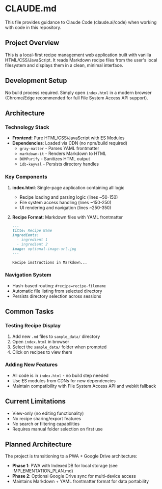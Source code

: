 # CLAUDE.md

This file provides guidance to Claude Code (claude.ai/code) when working with code in this repository.

## Project Overview

This is a local-first recipe management web application built with vanilla HTML/CSS/JavaScript. It reads Markdown recipe files from the user's local filesystem and displays them in a clean, minimal interface.

## Development Setup

No build process required. Simply open `index.html` in a modern browser (Chrome/Edge recommended for full File System Access API support).

## Architecture

### Technology Stack
- **Frontend**: Pure HTML/CSS/JavaScript with ES Modules
- **Dependencies**: Loaded via CDN (no npm/build required)
  - `gray-matter` - Parses YAML frontmatter
  - `markdown-it` - Renders Markdown to HTML  
  - `DOMPurify` - Sanitizes HTML output
  - `idb-keyval` - Persists directory handles

### Key Components

1. **index.html**: Single-page application containing all logic
   - Recipe loading and parsing logic (lines ~50-150)
   - File system access handling (lines ~150-250)
   - UI rendering and navigation (lines ~250-350)

2. **Recipe Format**: Markdown files with YAML frontmatter
   ```markdown
   ---
   title: Recipe Name
   ingredients:
     - ingredient 1
     - ingredient 2
   image: optional-image-url.jpg
   ---
   
   Recipe instructions in Markdown...
   ```

### Navigation System
- Hash-based routing: `#recipe=recipe-filename`
- Automatic file listing from selected directory
- Persists directory selection across sessions

## Common Tasks

### Testing Recipe Display
1. Add new `.md` files to `sample_data/` directory
2. Open `index.html` in browser
3. Select the `sample_data/` folder when prompted
4. Click on recipes to view them

### Adding New Features
- All code is in `index.html` - no build step needed
- Use ES modules from CDNs for new dependencies
- Maintain compatibility with File System Access API and webkit fallback

## Current Limitations
- View-only (no editing functionality)
- No recipe sharing/export features
- No search or filtering capabilities
- Requires manual folder selection on first use

## Planned Architecture
The project is transitioning to a PWA + Google Drive architecture:
- **Phase 1**: PWA with IndexedDB for local storage (see IMPLEMENTATION_PLAN.md)
- **Phase 2**: Optional Google Drive sync for multi-device access
- Maintains Markdown + YAML frontmatter format for data portability